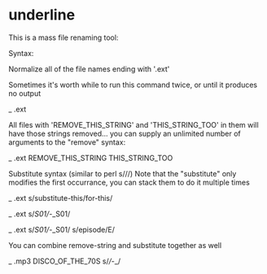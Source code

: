 # underline

This is a mass file renaming tool:

Syntax:

Normalize all of the file names ending with '.ext'

Sometimes it's worth while to run this command twice, or until it produces no output

_ .ext


All files with 'REMOVE_THIS_STRING' and 'THIS_STRING_TOO' in them will have those strings removed... you can supply an unlimited number of arguments to the "remove" syntax:

_ .ext REMOVE_THIS_STRING THIS_STRING_TOO

Substitute syntax (similar to perl s///)  Note that the "substitute" only modifies the first occurrance, you can stack them to do it multiple times

_ .ext s/substitute-this/for-this/

_ .ext s/_S01/_-_S01/

_ .ext s/_S01/_-_S01/ s/episode/E/


You can combine remove-string and substitute together as well

_ .mp3 DISCO_OF_THE_70S s/_/_-_/


